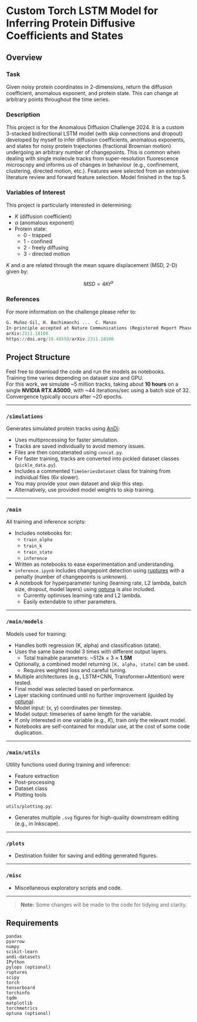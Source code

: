 # Custom Torch LSTM Model for Inferring Protein Diffusive Coefficients and States

## Overview

### Task
Given noisy protein coordinates in 2-dimensions, return the diffusion coefficient, anomalous exponent, and protein state. This can change at arbitrary points throughout the time series.

### Description
This project is for the Anomalous Diffusion Challenge 2024. It is a custom 3-stacked bidirectional LSTM model (with skip connections and dropout) developed by myself to infer diffusion coefficients, anomalous exponents, and states for noisy protein trajectories (fractional Brownian motion) undergoing an arbitrary number of changepoints. This is common when dealing with single molecule tracks from super-resolution fluorescence microscopy and informs us of changes in behaviour (e.g., confinement, clustering, directed motion, etc.). Features were selected from an extensive literature review and forward feature selection. Model finished in the top 5.

### Variables of Interest
This project is particularly interested in determining:
- $K$ (diffusion coefficient)
- $\alpha$ (anomalous exponent)
- Protein state:
  - 0 - trapped
  - 1 - confined
  - 2 - freely diffusing
  - 3 - directed motion

$K$ and $\alpha$ are related through the mean square displacement (MSD, 2-D) given by:

$$ MSD = 4Kt^\alpha $$

### References
For more information on the challenge please refer to:

```python
G. Muñoz-Gil, H. Bachimanchi ...  C. Manzo
In-principle accepted at Nature Communications (Registered Report Phase 1)
arXiv:2311.18100
https://doi.org/10.48550/arXiv.2311.18100
```

## Project Structure

Feel free to download the code and run the models as notebooks.  
Training time varies depending on dataset size and GPU.  
For this work, we simulate ~5 million tracks, taking about **10 hours** on a single **NVIDIA RTX A5000**, with ~44 iterations/sec using a batch size of 32. Convergence typically occurs after ~20 epochs.

---

### `/simulations`

Generates simulated protein tracks using [AnDi](https://github.com/AnDiChallenge/andi_datasets):
- Uses multiprocessing for faster simulation.
- Tracks are saved individually to avoid memory issues.
- Files are then concatenated using `concat.py`.
- For faster training, tracks are converted into pickled dataset classes (`pickle_data.py`).
- Includes a commented `TimeSeriesDataset` class for training from individual files (6x slower).
- You may provide your own dataset and skip this step.
- Alternatively, use provided model weights to skip training.

---

### `/main`

All training and inference scripts:
- Includes notebooks for:
  - `train_alpha`
  - `train_k`
  - `train_state`
  - `inference`
- Written as notebooks to ease experimentation and understanding.
- `inference.ipynb` includes changepoint detection using [ruptures](https://github.com/deepcharles/ruptures) with a penalty (number of changepoints is unknown).
- A notebook for hyperparameter tuning (learning rate, L2 lambda, batch size, dropout, model layers) using [optuna](https://github.com/optuna/optuna) is also included.
  - Currently optimises learning rate and L2 lambda.
  - Easily extendable to other parameters.

---

### `/main/models`

Models used for training:
- Handles both regression (K, alpha) and classification (state).
- Uses the same base model 3 times with different output layers.
  - Total trainable parameters: ~512k × 3 ≈ **1.5M**
- Optionally, a combined model returning `[K, alpha, state]` can be used.
  - Requires weighted loss and careful tuning.
- Multiple architectures (e.g., LSTM+CNN, Transformer+Attention) were tested.
- Final model was selected based on performance.
- Layer stacking continued until no further improvement (guided by [optuna](https://github.com/optuna/optuna)).
- Model input: (x, y) coordinates per timestep.
- Model output: timeseries of same length for the variable.
- If only interested in one variable (e.g., $K$), train only the relevant model.
- Notebooks are self-contained for modular use, at the cost of some code duplication.

---

### `/main/utils`

Utility functions used during training and inference:
- Feature extraction
- Post-processing
- Dataset class
- Plotting tools

`utils/plotting.py`:
- Generates multiple `.svg` figures for high-quality downstream editing (e.g., in Inkscape).

---

### `/plots`

- Destination folder for saving and editing generated figures.

---

### `/misc`

- Miscellaneous exploratory scripts and code.

---

> **Note:** Some changes will be made to the code for tidying and clarity.


## Requirements 
```
pandas
pyarrow
numpy
scikit-learn
andi-datasets
IPython
pylops (optional)
ruptures
scipy
torch
tensorboard
torchinfo
tqdm
matplotlib
torchmetrics
optuna (optional)
```

